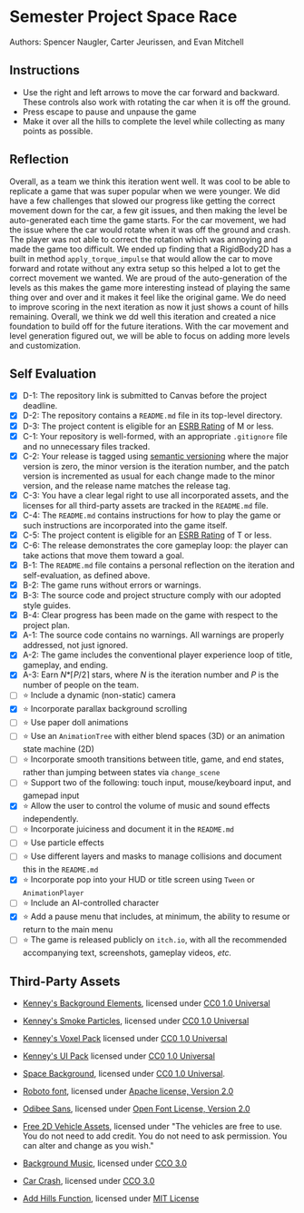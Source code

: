 # Semester Project Space Race

Authors: Spencer Naugler, Carter Jeurissen, and Evan Mitchell

## Instructions

- Use the right and left arrows to move the car forward and backward. These controls also work with rotating the car when it is off the ground.
- Press escape to pause and unpause the game
- Make it over all the hills to complete the level while collecting as many points as possible.

## Reflection

Overall, as a team we think this iteration went well. 
It was cool to be able to replicate a game that was super popular when we were younger.
We did have a few challenges that slowed our progress like getting the correct movement down for the car, a few git issues, and then making the level be auto-generated each time the game starts.
For the car movement, we had the issue where the car would rotate when it was off the ground and crash.
The player was not able to correct the rotation which was annoying and made the game too difficult.
We ended up finding that a RigidBody2D has a built in method ```apply_torque_impulse``` that would allow the car to move forward and rotate without any extra setup so this helped a lot to get the correct movement we wanted.
We are proud of the auto-generation of the levels as this makes the game more interesting instead of playing the same thing over and over and it makes it feel like the original game.
We do need to improve scoring in the next iteration as now it just shows a count of hills remaining.
Overall, we think we dd well this iteration and created a nice foundation to build off for the future iterations.
With the car movement and level generation figured out, we will be able to focus on adding more levels and customization.

## Self Evaluation

- [X] D-1: The repository link is submitted to Canvas before the project deadline.
- [X] D-2: The repository contains a <code>README.md</code> file in its top-level directory.
- [X] D-3: The project content is eligible for an <a href="https://www.esrb.org/ratings-guide/">ESRB Rating</a> of M or less.
- [X] C-1: Your repository is well-formed, with an appropriate <code>.gitignore</code> file and no unnecessary files tracked.
- [X] C-2: Your release is tagged using <a href="https://semver.org/">semantic versioning</a> where the major version is zero, the minor version is the iteration number, and the patch version is incremented as usual for each change made to the minor version, and the release name matches the release tag.
- [X] C-3: You have a clear legal right to use all incorporated assets, and the licenses for all third-party assets are tracked in the <code>README.md</code> file.
- [X] C-4: The <code>README.md</code> contains instructions for how to play the game or such instructions are incorporated into the game itself.
- [X] C-5: The project content is eligible for an <a href="https://www.esrb.org/ratings-guide/">ESRB Rating</a> of T or less.
- [X] C-6: The release demonstrates the core gameplay loop: the player can take actions that move them toward a goal.
- [X] B-1: The <code>README.md</code> file contains a personal reflection on the iteration and self-evaluation, as defined above.
- [X] B-2: The game runs without errors or warnings.
- [X] B-3: The source code and project structure comply with our adopted style guides.
- [X] B-4: Clear progress has been made on the game with respect to the project plan.
- [X] A-1: The source code contains no warnings. All warnings are properly addressed, not just ignored.
- [X] A-2: The game includes the conventional player experience loop of title, gameplay, and ending.
- [X] A-3: Earn <em>N</em>*&lceil;<em>P</em>/2&rceil; stars, where <em>N</em> is the iteration number and <em>P</em> is the number of people on the team.
- [ ] ⭐ Include a dynamic (non-static) camera
- [X] ⭐ Incorporate parallax background scrolling
- [ ] ⭐ Use paper doll animations
- [ ] ⭐ Use an <code>AnimationTree</code> with either blend spaces (3D) or an animation state machine (2D)
- [ ] ⭐ Incorporate smooth transitions between title, game, and end states, rather than jumping between states via <code>change_scene</code>
- [ ] ⭐ Support two of the following: touch input, mouse/keyboard input, and gamepad input
- [x] ⭐ Allow the user to control the volume of music and sound effects independently.
- [ ] ⭐ Incorporate juiciness and document it in the <code>README.md</code>
- [ ] ⭐ Use particle effects
- [ ] ⭐ Use different layers and masks to manage collisions and document this in the <code>README.md</code>
- [X] ⭐ Incorporate pop into your HUD or title screen using <code>Tween</code> or <code>AnimationPlayer</code>
- [ ] ⭐ Include an AI-controlled character
- [X] ⭐ Add a pause menu that includes, at minimum, the ability to resume or return to the main menu
- [ ] ⭐ The game is released publicly on <code>itch.io</code>, with all the recommended accompanying text, screenshots, gameplay videos, <i>etc.</i>

## Third-Party Assets

- [Kenney's Background Elements](https://kenney.nl/assets/background-elements), licensed under [CC0 1.0 Universal](http://creativecommons.org/publicdomain/zero/1.0/)

- [Kenney's Smoke Particles](https://kenney.nl/assets/smoke-particles), licensed under [CC0 1.0 Universal](http://creativecommons.org/publicdomain/zero/1.0/)

- [Kenney's Voxel Pack](https://kenney.nl/assets/voxel-pack) licensed under [CC0 1.0 Universal](http://creativecommons.org/publicdomain/zero/1.0/)

- [Kenney's UI Pack](https://kenney.nl/assets/ui-pack) licensed under [CC0 1.0 Universal](http://creativecommons.org/publicdomain/zero/1.0/)

- [Space Background](https://opengameart.org/content/space-background-6), licensed under [CC0 1.0 Universal](http://creativecommons.org/publicdomain/zero/1.0/).

- [Roboto font](https://fonts.google.com/specimen/Roboto#license), licensed under [Apache license, Version 2.0](http://www.apache.org/licenses/LICENSE-2.0)

- [Odibee Sans](https://fonts.google.com/specimen/Odibee+Sans?query=Odibee+Sans#license), licensed under [Open Font License, Version 2.0](https://scripts.sil.org/cms/scripts/page.php?site_id=nrsi&id=OFL)

- [Free 2D Vehicle Assets](https://overcrafted.itch.io/free-paid-vehicle-car-sprites-), licensed under "The vehicles are free to use. You do not need to add credit. You do not need to ask permission. You can alter and change as you wish."

- [Background Music](https://freesound.org/people/Far_Box_creature/sounds/472712/), licensed under [CCO 3.0](https://creativecommons.org/licenses/by/3.0/)

- [Car Crash](https://freesound.org/people/magnuswaker/sounds/592388/), licensed under [CCO 3.0](https://creativecommons.org/licenses/by/3.0/)

- [Add Hills Function](https://github.com/kidscancode/godot3_procgen_demos), licensed under [MIT License](https://opensource.org/licenses/MIT)
